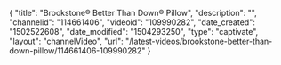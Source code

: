 {
    "title": "Brookstone&reg; Better Than Down&reg; Pillow",
    "description": "",
    "channelid": "114661406",
    "videoid": "109990282",
    "date_created": "1502522608",
    "date_modified": "1504293250",
    "type": "captivate",
    "layout": "channelVideo",
    "url": "\/latest-videos\/brookstone-better-than-down-pillow\/114661406-109990282"
}